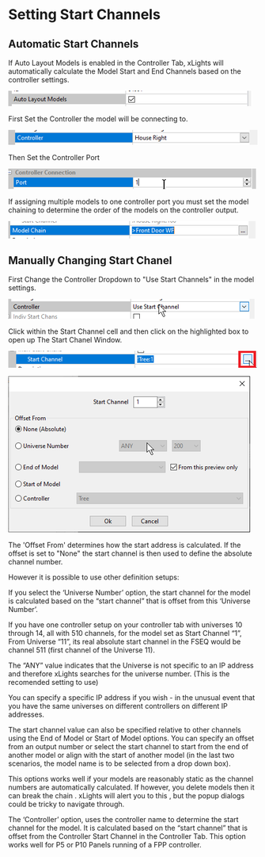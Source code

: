# Setting Start Channels

## Automatic Start Channels

If Auto Layout Models is enabled in the Controller Tab, xLights will automatically calculate the Model Start and End Channels based on the controller settings.

![](<../../../../.gitbook/assets/image (97).png>)

First Set the Controller the model will be connecting to.

![](<../../../../.gitbook/assets/image (119).png>)

Then Set the Controller Port

![](<../../../../.gitbook/assets/image (228).png>)

If assigning multiple models to one controller port you must set the model chaining to determine the order of the models on the controller output.

![](<../../../../.gitbook/assets/image (380).png>)

## Manually **Changing Start Chanel**

First Change the Controller Dropdown to "Use Start Channels" in the model settings.

![](<../../../../.gitbook/assets/image (731).png>)

Click within the Start Channel cell and then click on the highlighted box to open up The Start Chanel Window. &#x20;

![](<../../../../.gitbook/assets/image (748).png>)

![](<../../../../.gitbook/assets/image (295).png>)

The 'Offset From' determines how the start address is calculated. If the offset is set to "None" the start channel is then used to define the absolute channel number.&#x20;

However it is possible to use other definition setups:

If you select the ‘Universe Number’ option, the start channel for the model is calculated based on the “start channel” that is offset from this ‘Universe Number’.&#x20;

If you have one controller setup on your controller tab with universes 10 through 14, all with 510 channels, for the model set as Start Channel “1”, From Universe “11”, its real absolute start channel in the FSEQ would be channel 511  (first channel of the Universe 11).

The “ANY” value indicates that the Universe is not specific to an IP address and therefore xLights searches for the universe number. (This is the recomended setting to use)

You can specify a specific IP address if you wish - in the unusual event that you have the same universes on different controllers on different IP addresses.  &#x20;

The start channel value can also be specified relative to other channels using the End of Model or Start of Model options. You can specify an offset from an output number or select the start channel to start from the end of another model or align with the start of another model (in the last two scenarios, the model name  is to be selected from a drop down box).

This options works well if your models are reasonably static as the channel numbers are automatically calculated. If however, you delete models then it can break the chain . xLights will alert you to this , but the popup dialogs could be tricky to navigate through.

The ‘Controller’ option, uses the controller name to determine the start channel for the model. It is calculated based on the “start channel” that is offset from the Controller Start Channel in the Controller Tab. This option works well for P5 or P10 Panels running of a FPP controller.

